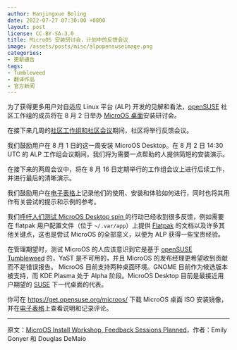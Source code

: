 ```yaml
---
author: Hanjingxue Boling
date: 2022-07-27 07:30:00 +0800
layout: post
license: CC-BY-SA-3.0
title: MicroOS 安装研讨会，计划中的反馈会议
image: /assets/posts/misc/alpopensuseimage.png
categories:
- 更新通告
tags:
- Tumbleweed
- 翻译作品
- 官方新闻
---
```


为了获得更多用户对自适应 Linux 平台 (ALP) 开发的见解和看法，[openSUSE](https://www.opensuse.org/) 社区工作组的成员将在 8 月 2 日举办 [MicroOS 桌面](https://get.opensuse.org/microos/)安装研讨会。

在接下来几周的[社区工作组和社区会议](https://etherpad.opensuse.org/p/weeklymeeting)期间，社区将举行反馈会议。

我们鼓励用户在 8 月 1 日的这一周安装 MicroOS Desktop。在 8 月 2 日 14:30 UTC 的 ALP 工作组会议期间，我们将为需要一点帮助的人提供简短的安装演示。

在接下来的两周会议中，将在 8 月 16 日定期举行的工作组会议上进行后续工作，并进行最后的清晰演示。

我们鼓励用户在[电子表格](https://docs.google.com/spreadsheets/d/1AGKijKpKiJCB616-bHVoNQuhWHpQLHPWCb3m1p6gXPc/edit?usp=sharing)上记录他们的使用、安装和体验如何进行，同时也将其用作有关尝试的提示和示例的参考。

我们[呼吁人们测试 MicroOS Desktop spin ](https://news.opensuse.org/2022/07/19/microos-desktop-use-to-help-with-alp-feedback/)的行动已经收到很多反馈，例如需要在 flatpak 用户配置文件（位于 `~/.var/app`）上提供 [Flatpak](https://flatpak.org/) 的文档以及许多其他关键点，这也是尝试 MicroOS 的全部意义，以便为 ALP 获得一些宝贵经验。

在管理期望时，测试 MicroOS 的人应该意识到它是基于 [openSUSE Tumbleweed](https://get.opensuse.org/tumbleweed/) 的，YaST 是不可用的，并且 MicroOS 的发布经理更希望收到贡献而不是错误报告。 MicroOS 目前支持两种桌面环境。GNOME 目前作为候选版本被支持，而 KDE Plasma 处于 Alpha 阶段。MicroOS Desktop 目前是最接近用户期望的 [SUSE](https://www.suse.com/) 下一代桌面的代表。

你可在 https://get.opensuse.org/microos/ 下载 MicroOS 桌面 ISO 安装镜像，并在[电子表格](https://docs.google.com/spreadsheets/d/1AGKijKpKiJCB616-bHVoNQuhWHpQLHPWCb3m1p6gXPc/edit?usp=sharing)上查看说明和记录评论。

------

原文：[MicroOS Install Workshop, Feedback Sessions Planned](https://news.opensuse.org/2022/07/27/microos-install-workshop-feedback-sessions-planned/)，作者：Emily Gonyer 和 Douglas DeMaio